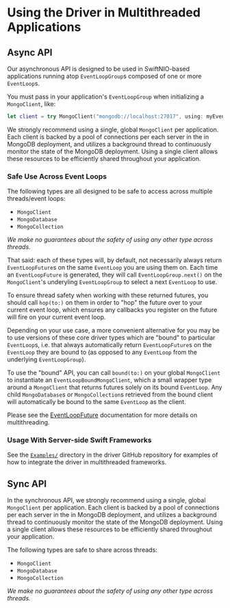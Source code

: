 # Using the Driver in Multithreaded Applications

## Async API
Our asynchronous API is designed to be used in SwiftNIO-based applications running atop `EventLoopGroup`s
composed of one or more `EventLoop`s.

You must pass in your application's `EventLoopGroup` when initializing a `MongoClient`, like:
```swift
let client = try MongoClient("mongodb://localhost:27017", using: myEventLoopGroup)
```

We strongly recommend using a single, global `MongoClient` per application. Each client is backed by a pool of connections per each server in the in MongoDB deployment, and utilizes a background thread to continuously monitor
the state of the MongoDB deployment. Using a single client allows these resources to be efficiently shared
throughout your application.

### Safe Use Across Event Loops
The following types are all designed to be safe to access across multiple threads/event loops:
* `MongoClient`
* `MongoDatabase`
* `MongoCollection`

*We make no guarantees about the safety of using any other type across threads.*

That said: each of these types will, by default, not necessarily always return `EventLoopFuture`s on the
same `EventLoop` you are using them on. Each time an `EventLoopFuture` is generated, they will call
`EventLoopGroup.next()` on the `MongoClient`'s underyling `EventLoopGroup` to select a next `EventLoop` to use.

To ensure thread safety when working with these returned futures, you should call `hop(to:)` on them in order
to "hop" the future over to your current event loop, which ensures any callbacks you register on the future
will fire on your current event loop.

Depending on your use case, a more convenient alternative for you may be to use versions of these core driver
types which are "bound" to particular `EventLoop`s, i.e. that always automatically return `EventLoopFuture`s
on the `EventLoop` they are bound to (as opposed to any `EventLoop` from the underlying `EventLoopGroup`).

To use the "bound" API, you can call `bound(to:)` on your global `MongoClient` to instantiate an `EventLoopBoundMongoClient`, which a small wrapper type around a `MongoClient` that returns futures solely
on its bound `EventLoop`. Any child `MongoDatabase`s or `MongoCollection`s retrieved from the bound client will automatically be bound to the same `EventLoop` as the client.

Please see the [EventLoopFuture](https://apple.github.io/swift-nio/docs/current/NIO/Classes/EventLoopFuture.html)
documentation for more details on multithreading.
### Usage With Server-side Swift Frameworks
See the [`Examples/`](https://github.com/mongodb/mongo-swift-driver/tree/main/Examples) directory in the driver GitHub repository for examples of how to integrate the driver in multithreaded frameworks.

## Sync API
In the synchronous API, we strongly recommend using a single, global `MongoClient` per application. Each client is backed by a pool of connections per each server in the in MongoDB deployment, and utilizes a background thread to continuously monitor
the state of the MongoDB deployment. Using a single client allows these resources to be efficiently shared
throughout your application.

The following types are safe to share across threads:
* `MongoClient`
* `MongoDatabase`
* `MongoCollection`

*We make no guarantees about the safety of using any other type across threads.*
